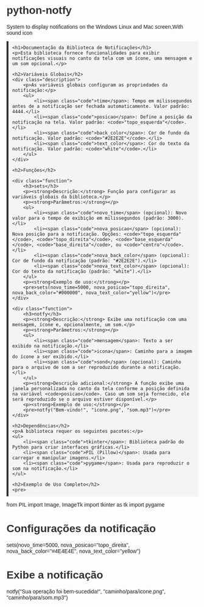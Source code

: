# python-notfy
System to display notifications on the Windows Linux and Mac screen,With sound icon
<!DOCTYPE html>
<html lang="pt-BR">
<head>
    <meta charset="UTF-8">
    <meta name="viewport" content="width=device-width, initial-scale=1.0">
    <title>Documentação da Biblioteca de Notificações</title>
    <style>
        body {
            font-family: Arial, sans-serif;
            margin: 20px;
        }
        h1, h2, h3 {
            color: #333;
        }
        pre {
            background-color: #f4f4f4;
            padding: 10px;
            border-left: 5px solid #2E2E2E;
            overflow: auto;
        }
        .code {
            color: #005cbf;
            font-weight: bold;
        }
        .description {
            margin-bottom: 20px;
        }
        .function {
            background-color: #f0f0f0;
            padding: 15px;
            border-radius: 5px;
            margin-bottom: 20px;
        }
    </style>
</head>
<body>

    <h1>Documentação da Biblioteca de Notificações</h1>
    <p>Esta biblioteca fornece funcionalidades para exibir notificações visuais no canto da tela com um ícone, uma mensagem e um som opcional.</p>

    <h2>Variáveis Globais</h2>
    <div class="description">
        <p>As variáveis globais configuram as propriedades da notificação:</p>
        <ul>
            <li><span class="code">time</span>: Tempo em milissegundos antes de a notificação ser fechada automaticamente. Valor padrão: 4444.</li>
            <li><span class="code">posicao</span>: Define a posição da notificação na tela. Valor padrão: <code>"topo_esquerda"</code>.</li>
            <li><span class="code">back_color</span>: Cor de fundo da notificação. Valor padrão: <code>"#2E2E2E"</code>.</li>
            <li><span class="code">text_color</span>: Cor do texto da notificação. Valor padrão: <code>"white"</code>.</li>
        </ul>
    </div>

    <h2>Funções</h2>

    <div class="function">
        <h3>sets</h3>
        <p><strong>Descrição:</strong> Função para configurar as variáveis globais da biblioteca.</p>
        <p><strong>Parâmetros:</strong></p>
        <ul>
            <li><span class="code">novo_time</span> (opcional): Novo valor para o tempo de exibição em milissegundos (padrão: 3000).</li>
            <li><span class="code">nova_posicao</span> (opcional): Nova posição para a notificação. Opções: <code>"topo_esquerda"</code>, <code>"topo_direita"</code>, <code>"base_esquerda"</code>, <code>"base_direita"</code>, ou <code>"centro"</code>.</li>
            <li><span class="code">nova_back_color</span> (opcional): Cor de fundo da notificação (padrão: "#2E2E2E").</li>
            <li><span class="code">nova_text_color</span> (opcional): Cor do texto da notificação (padrão: "white").</li>
        </ul>
        <p><strong>Exemplo de uso:</strong></p>
        <pre>sets(novo_time=5000, nova_posicao="topo_direita", nova_back_color="#000000", nova_text_color="yellow")</pre>
    </div>

    <div class="function">
        <h3>notfy</h3>
        <p><strong>Descrição:</strong> Exibe uma notificação com uma mensagem, ícone e, opcionalmente, um som.</p>
        <p><strong>Parâmetros:</strong></p>
        <ul>
            <li><span class="code">mensagem</span>: Texto a ser exibido na notificação.</li>
            <li><span class="code">icona</span>: Caminho para a imagem do ícone a ser exibido.</li>
            <li><span class="code">sond</span> (opcional): Caminho para o arquivo de som a ser reproduzido durante a notificação.</li>
        </ul>
        <p><strong>Descrição adicional:</strong> A função exibe uma janela personalizada no canto da tela conforme a posição definida na variável <code>posicao</code>. Caso um som seja fornecido, ele será reproduzido se o arquivo estiver disponível.</p>
        <p><strong>Exemplo de uso:</strong></p>
        <pre>notfy("Bem-vindo!", "icone.png", "som.mp3")</pre>
    </div>

    <h2>Dependências</h2>
    <p>A biblioteca requer os seguintes pacotes:</p>
    <ul>
        <li><span class="code">tkinter</span>: Biblioteca padrão do Python para criar interfaces gráficas.</li>
        <li><span class="code">PIL (Pillow)</span>: Usada para carregar e manipular imagens.</li>
        <li><span class="code">pygame</span>: Usada para reproduzir o som na notificação.</li>
    </ul>

    <h2>Exemplo de Uso Completo</h2>
    <pre>
from PIL import Image, ImageTk
import tkinter as tk
import pygame

# Configurações da notificação
sets(novo_time=5000, nova_posicao="topo_direita", nova_back_color="#4E4E4E", nova_text_color="yellow")

# Exibe a notificação
notfy("Sua operação foi bem-sucedida!", "caminho/para/icone.png", "caminho/para/som.mp3")
    </pre>
</body>
</html>
